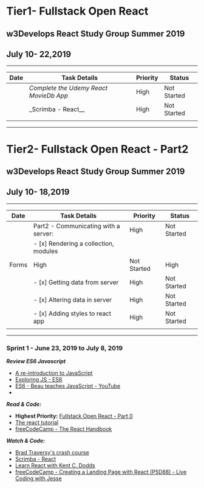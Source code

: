 # Tier1- Fullstack Open React

## w3Develops React Study Group Summer 2019

## July 10- 22,2019

---

| Date | Task Details                           | Priority | Status      |
| ---- | -------------------------------------- | -------- | ----------- |
|      | _Complete the Udemy React MovieDb App_ | High     | Not Started |
|      | \_Scrimba - React\_\_                  | High     | Not Started | High | Not Started |
|      |                                        |          |

---

# Tier2- Fullstack Open React - Part2

## w3Develops React Study Group Summer 2019

## July 10- 18,2019

---

| Date  | Task Details                          | Priority    | Status      |
| ----- | ------------------------------------- | ----------- | ----------- |
|       | Part2 - Communicating with a server:  | High        | Not Started |
|       | - [x] Rendering a collection, modules |
| Forms | High                                  | Not Started | High        | Not Started |
|       | - [x] Getting data from server        | High        | Not Started | High | Not Started |
|       | - [x] Altering data in server         | High        | Not Started | High | Not Started |
|       | - [x] Adding styles to react app      | High        | Not Started | High | Not Started |
|       |                                       |             |             |

---

### Sprint 1 - June 23, 2019 to July 8, 2019

**_Review ES6 Javascript_**

- [A re-introduction to JavaScript](https://developer.mozilla.org/en-US/docs/Web/JavaScript/A_re-introduction_to_JavaScript)
- [Exploring JS - ES6](https://exploringjs.com/es6/)
- [ES6 - Beau teaches JavaScript - YouTube](https://www.youtube.com/playlist?list=PLWKjhJtqVAbljtmmeS0c-CEl2LdE-eR_F)
-

**_Read & Code:_**

- **Highest Priority:** [Fullstack Open React - Part 0](https://fullstackopen.com/en/part0)
- [The react tutorial](https://reactjs.org/tutorial/tutorial.html)
- [freeCodeCamp - The React Handbook](https://www.freecodecamp.org/news/the-react-handbook-b71c27b0a795/)

**_Watch & Code:_**

- [Brad Traversy's crash course](https://youtu.be/sBws8MSXN7A)
- [Scrimba - React](https://scrimba.com/g/glearnreact)
- [Learn React with Kent C. Dodds](https://youtu.be/zthIUs2w_c8)
- [freeCodeCamp - Creating a Landing Page with React (P5D88) - Live Coding with Jesse](https://youtu.be/WV4ViZ2q0Mk)
